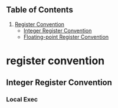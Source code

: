 # 

## Table of Contents
1. [Register Convention](#register-convention)
	* [Integer Register Convention](#integer-register-convention)
	* [Floating-point Register Convention](#floating-point-register-convention)


### 

# <a name=register-convention></a> register convention
## Integer Register Convention <a name=integer-register-convention>

### Local Exec





